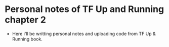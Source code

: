# Personal notes of TF Up and Running chapter 2
* Here i'll be writting personal notes and uploading code from TF Up & Running book.